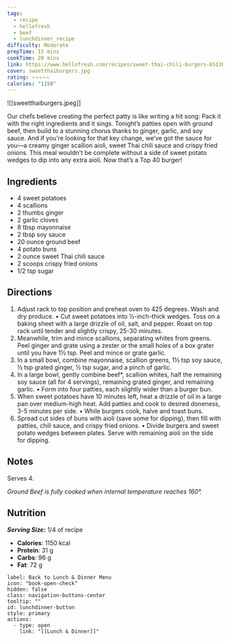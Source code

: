 ```yaml
---
tags:
  - recipe
  - hellofresh
  - beef
  - lunchdinner_recipe
difficulty: Moderate
prepTime: 15 mins
cookTime: 20 mins
link: https://www.hellofresh.com/recipes/sweet-thai-chili-burgers-65130bb8b6b74f3addadb49a
cover: sweetthaiburgers.jpg
rating: ⭐️⭐️⭐️⭐️⭐️
calories: "1150"
---
```


![[sweetthaiburgers.jpeg]]

Our chefs believe creating the perfect patty is like writing a hit song: Pack it with the right ingredients and it sings. Tonight’s patties open with ground beef, then build to a stunning chorus thanks to ginger, garlic, and soy sauce. And if you’re looking for that key change, we’ve got the sauce for you—a creamy ginger scallion aioli, sweet Thai chili sauce and crispy fried onions. This meal wouldn't be complete without a side of sweet potato wedges to dip into any extra aioli. Now that’s a Top 40 burger!

## Ingredients
- 4 sweet potatoes
- 4 scallions
- 2 thumbs ginger
- 2 garlic cloves
- 8 tbsp mayonnaise
- 2 tbsp soy sauce
- 20 ounce ground beef
- 4 potato buns
- 2 ounce sweet Thai chili sauce
- 2 scoops crispy fried onions
- 1/2 tsp sugar


## Directions
1. Adjust rack to top position and preheat oven to 425 degrees. Wash and dry produce. • Cut sweet potatoes into ½-inch-thick wedges. Toss on a baking sheet with a large drizzle of oil, salt, and pepper. Roast on top rack until tender and slightly crispy, 25-30 minutes.
2. Meanwhile, trim and mince scallions, separating whites from greens. Peel ginger and grate using a zester or the small holes of a box grater until you have 1½ tsp. Peel and mince or grate garlic.
3. In a small bowl, combine mayonnaise, scallion greens, 1½ tsp soy sauce, ½ tsp grated ginger, ½ tsp sugar, and a pinch of garlic.
4. In a large bowl, gently combine beef*, scallion whites, half the remaining soy sauce (all for 4 servings), remaining grated ginger, and remaining garlic. • Form into four patties, each slightly wider than a burger bun.
5. When sweet potatoes have 10 minutes left, heat a drizzle of oil in a large pan over medium-high heat. Add patties and cook to desired doneness, 3-5 minutes per side. • While burgers cook, halve and toast buns.
6. Spread cut sides of buns with aioli (save some for dipping), then fill with patties, chili sauce, and crispy fried onions. • Divide burgers and sweet potato wedges between plates. Serve with remaining aioli on the side for dipping.

## Notes
Serves 4.

*Ground Beef is fully cooked when internal temperature reaches 160°.*

## Nutrition
***Serving Size:*** 1/4 of recipe
- **Calories**: 1150 kcal
- **Protein**: 31 g
- **Carbs**: 96 g
- **Fat**: 72 g


```meta-bind-button
label: Back to Lunch & Dinner Menu
icon: "book-open-check"
hidden: false
class: navigation-buttons-center
tooltip: ""
id: lunchdinner-button
style: primary
actions:
  - type: open
    link: "[[Lunch & Dinner]]"

```
 
